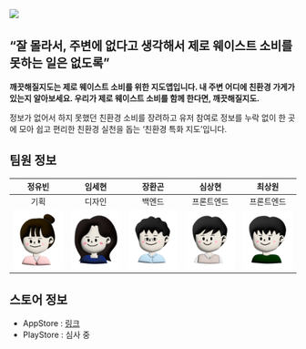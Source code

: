 ![](https://github.com/May-Be-Clean/May_Be_Clean_client/blob/main/assets/Group%20407.png)

## “잘 몰라서, 주변에 없다고 생각해서 제로 웨이스트 소비를 못하는 일은 없도록”

**깨끗해질지도는 제로 웨이스트 소비를 위한 지도앱입니다. 내 주변 어디에 친환경 가게가 있는지 알아보세요. 우리가 제로 웨이스트 소비를 함께 한다면, 깨끗해질지도.**

정보가 없어서 하지 못했던 친환경 소비를 장려하고 유저 참여로 정보를 누락 없이 한 곳에 모아 쉽고 편리한 친환경 실천을 돕는 ‘친환경 특화 지도’입니다.

## 팀원 정보
|정유빈|임세현|장환곤|심상현|최상원|
|:---:|:---:|:---:|:---:|:---:|
|기획|디자인|백엔드|프론트엔드|프론트엔드|
|![](https://github.com/May-Be-Clean/.github/blob/main/profile/%E1%84%8B%E1%85%B2%E1%84%87%E1%85%B5%E1%86%AB.png)|![](https://github.com/May-Be-Clean/.github/blob/main/profile/%E1%84%89%E1%85%A6%E1%84%92%E1%85%A7%E1%86%AB.png)|![](https://github.com/May-Be-Clean/.github/blob/main/profile/%E1%84%92%E1%85%AA%E1%86%AB%E1%84%80%E1%85%A9%E1%86%AB.png)|![](https://github.com/May-Be-Clean/.github/blob/main/profile/%E1%84%89%E1%85%A1%E1%86%BC%E1%84%92%E1%85%A7%E1%86%AB.png)|![](https://github.com/May-Be-Clean/.github/blob/main/profile/%E1%84%89%E1%85%A1%E1%86%BC%E1%84%8B%E1%85%AF%E1%86%AB.png)|

## 스토어 정보
- AppStore : [링크](https://apps.apple.com/us/app/%EA%B9%A8%EB%81%97%ED%95%B4%EC%A7%88%EC%A7%80%EB%8F%84/id6449622294)
- PlayStore : 심사 중
